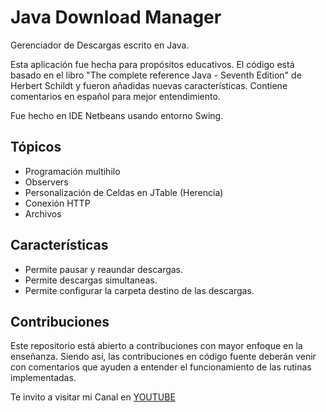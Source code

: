 # Java Download Manager
Gerenciador de Descargas escrito en Java.

Esta aplicación fue hecha para propósitos educativos. El código está basado en el libro "The complete reference Java - Seventh Edition" de Herbert Schildt y 
fueron añadidas nuevas características. Contiene comentarios en español para mejor entendimiento.

Fue hecho en IDE Netbeans usando entorno Swing.

## Tópicos
* Programación multihilo 
* Observers
* Personalización de Celdas en JTable (Herencia)
* Conexión HTTP
* Archivos

## Características
* Permite pausar y reaundar descargas.
* Permite descargas simultaneas.
* Permite configurar la carpeta destino de las descargas.

## Contribuciones
Este repositorio está abierto a contribuciones con mayor enfoque en la enseñanza. 
Siendo así, las contribuciones en código fuente deberán venir con comentarios que ayuden a entender el funcionamiento 
de las rutinas implementadas.

Te invito a visitar mi Canal en [YOUTUBE](https://www.youtube.com/c/DavidTiconaSaravia)
